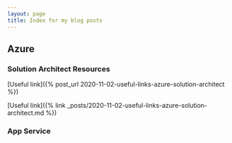 ```yaml
---
layout: page
title: Index for my blog posts
---
```


## Azure

### Solution Architect Resources

[Useful link]({% post_url 2020-11-02-useful-links-azure-solution-architect %})

[Useful link]({% link _posts/2020-11-02-useful-links-azure-solution-architect.md %})

### App Service
